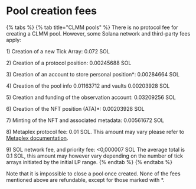 # Pool creation fees



{% tabs %}
{% tab title="CLMM pools" %}
There is no protocol fee for creating a CLMM pool. However, some Solana network and third-party fees apply:

&#x20;1\) Creation of a new Tick Array: 0.072 SOL

2\) Creation of a protocol position: 0.00245688 SOL

3\) Creation of an account to store personal position\*: 0.00284664 SOL

4\) Creation of the pool info 0.01163712 and vaults 0.00203928 SOL

5\) Creation and funding of the observation account: 0.03209256 SOL

6\) Creation of the NFT position (ATA)\*: 0.00203928 SOL

7\) Minting of the NFT and associated metadata: 0.00561672 SOL

8\) Metaplex protocol fee: 0.01 SOL. This amount may vary please refer to [Metaplex documentation](https://docs.metaplex.com/resources/protocol-fees).

9\) SOL network fee, and priority fee: <0,000007 SOL The average total is 0.1 SOL, this amount may however vary depending on the number of tick arrays initiated by the initial LP range.
{% endtab %}
{% endtabs %}

Note that it is impossible to close a pool once created. None of the fees mentioned above are refundable, except for those marked with \*.
